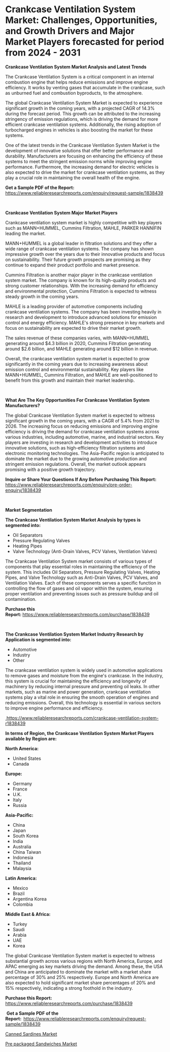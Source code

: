 <p><h1>Crankcase Ventilation System Market: Challenges, Opportunities, and Growth Drivers and Major Market Players forecasted for period from 2024 - 2031</h1></p><p><strong>Crankcase Ventilation System Market Analysis and Latest Trends</strong></p>
<p><p>The Crankcase Ventilation System is a critical component in an internal combustion engine that helps reduce emissions and improve engine efficiency. It works by venting gases that accumulate in the crankcase, such as unburned fuel and combustion byproducts, to the atmosphere.</p><p>The global Crankcase Ventilation System Market is expected to experience significant growth in the coming years, with a projected CAGR of 14.3% during the forecast period. This growth can be attributed to the increasing stringency of emission regulations, which is driving the demand for more efficient crankcase ventilation systems. Additionally, the rising adoption of turbocharged engines in vehicles is also boosting the market for these systems.</p><p>One of the latest trends in the Crankcase Ventilation System Market is the development of innovative solutions that offer better performance and durability. Manufacturers are focusing on enhancing the efficiency of these systems to meet the stringent emission norms while improving engine performance. Furthermore, the increasing demand for electric vehicles is also expected to drive the market for crankcase ventilation systems, as they play a crucial role in maintaining the overall health of the engine.</p></p>
<p><strong>Get a Sample PDF of the Report:&nbsp;</strong> <a href="https://www.reliableresearchreports.com/enquiry/request-sample/1838439">https://www.reliableresearchreports.com/enquiry/request-sample/1838439</a></p>
<p>&nbsp;</p>
<p><strong>Crankcase Ventilation System Major Market Players</strong></p>
<p><p>Crankcase ventilation system market is highly competitive with key players such as MANN+HUMMEL, Cummins Filtration, MAHLE, PARKER HANNIFIN leading the market. </p><p>MANN+HUMMEL is a global leader in filtration solutions and they offer a wide range of crankcase ventilation systems. The company has shown impressive growth over the years due to their innovative products and focus on sustainability. Their future growth prospects are promising as they continue to expand their product portfolio and market presence.</p><p>Cummins Filtration is another major player in the crankcase ventilation system market. The company is known for its high-quality products and strong customer relationships. With the increasing demand for efficiency and environmental protection, Cummins Filtration is expected to witness steady growth in the coming years.</p><p>MAHLE is a leading provider of automotive components including crankcase ventilation systems. The company has been investing heavily in research and development to introduce advanced solutions for emission control and energy efficiency. MAHLE's strong presence in key markets and focus on sustainability are expected to drive their market growth.</p><p>The sales revenue of these companies varies, with MANN+HUMMEL generating around $4.3 billion in 2020, Cummins Filtration generating around $2.6 billion, and MAHLE generating around $12 billion in revenue.</p><p>Overall, the crankcase ventilation system market is expected to grow significantly in the coming years due to increasing awareness about emission control and environmental sustainability. Key players like MANN+HUMMEL, Cummins Filtration, and MAHLE are well-positioned to benefit from this growth and maintain their market leadership.</p></p>
<p>&nbsp;</p>
<p><strong>What Are The Key Opportunities For Crankcase Ventilation System Manufacturers?</strong></p>
<p><p>The global Crankcase Ventilation System market is expected to witness significant growth in the coming years, with a CAGR of 5.4% from 2021 to 2026. The increasing focus on reducing emissions and improving engine efficiency is driving the demand for crankcase ventilation systems across various industries, including automotive, marine, and industrial sectors. Key players are investing in research and development activities to introduce innovative solutions, such as high-efficiency filtration systems and electronic monitoring technologies. The Asia-Pacific region is anticipated to dominate the market due to the growing automotive production and stringent emission regulations. Overall, the market outlook appears promising with a positive growth trajectory.</p></p>
<p><strong>Inquire or Share Your Questions If Any Before Purchasing This Report:</strong> <a href="https://www.reliableresearchreports.com/enquiry/pre-order-enquiry/1838439">https://www.reliableresearchreports.com/enquiry/pre-order-enquiry/1838439</a></p>
<p>&nbsp;</p>
<p><strong>Market Segmentation</strong></p>
<p><strong>The Crankcase Ventilation System Market Analysis by types is segmented into:</strong></p>
<p><ul><li>Oil Separators</li><li>Pressure Regulating Valves</li><li>Heating Pipes</li><li>Valve Technology (Anti-Drain Valves, PCV Valves, Ventilation Valves)</li></ul></p>
<p><p>The Crankcase Ventilation System market consists of various types of components that play essential roles in maintaining the efficiency of the system. This includes Oil Separators, Pressure Regulating Valves, Heating Pipes, and Valve Technology such as Anti-Drain Valves, PCV Valves, and Ventilation Valves. Each of these components serves a specific function in controlling the flow of gases and oil vapor within the system, ensuring proper ventilation and preventing issues such as pressure buildup and oil contamination.</p></p>
<p><strong>Purchase this Report:&nbsp;</strong><a href="https://www.reliableresearchreports.com/purchase/1838439">https://www.reliableresearchreports.com/purchase/1838439</a></p>
<p>&nbsp;</p>
<p><strong>The Crankcase Ventilation System Market Industry Research by Application is segmented into:</strong></p>
<p><ul><li>Automotive</li><li>Industry</li><li>Other</li></ul></p>
<p><p>The crankcase ventilation system is widely used in automotive applications to remove gases and moisture from the engine's crankcase. In the industry, this system is crucial for maintaining the efficiency and longevity of machinery by reducing internal pressure and preventing oil leaks. In other markets, such as marine and power generation, crankcase ventilation systems play a vital role in ensuring the smooth operation of engines and reducing emissions. Overall, this technology is essential in various sectors to improve engine performance and efficiency.</p></p>
<p><a href="https://www.reliableresearchreports.com/crankcase-ventilation-system-r1838439">&nbsp;https://www.reliableresearchreports.com/crankcase-ventilation-system-r1838439</a></p>
<p><strong>In terms of Region, the Crankcase Ventilation System Market Players available by Region are:</strong></p>
<p>
    <p> <strong> North America: </strong>
        <ul>
            <li>United States</li>
            <li>Canada</li>
        </ul>
        </p> 
    <p> <strong> Europe: </strong>
        <ul>
            <li>Germany</li>
            <li>France</li>
            <li>U.K.</li>
            <li>Italy</li>
            <li>Russia</li>
        </ul>
        </p> 
    <p> <strong> Asia-Pacific: </strong>
        <ul>
            <li>China</li>
            <li>Japan</li>
            <li>South Korea</li>
            <li>India</li>
            <li>Australia</li>
            <li>China Taiwan</li>
            <li>Indonesia</li>
            <li>Thailand</li>
            <li>Malaysia</li>
        </ul>
        </p> 
    <p> <strong> Latin America: </strong>
        <ul>
            <li>Mexico</li>
            <li>Brazil</li>
            <li>Argentina Korea</li>
            <li>Colombia</li>
        </ul>
        </p> 
    <p> <strong> Middle East & Africa: </strong>
        <ul>
            <li>Turkey</li>
            <li>Saudi</li>
            <li>Arabia</li>
            <li>UAE</li>
            <li>Korea</li>
        </ul>
    </p>
    </p>
<p><p>The global Crankcase Ventilation System market is expected to witness substantial growth across various regions with North America, Europe, and APAC emerging as key markets driving the demand. Among these, the USA and China are anticipated to dominate the market with a market share percentage of 30% and 25% respectively. Europe and North America are also expected to hold significant market share percentages of 20% and 15% respectively, indicating a strong foothold in the industry.</p></p>
<p><strong>Purchase this Report: </strong><a href="https://www.reliableresearchreports.com/purchase/1838439">https://www.reliableresearchreports.com/purchase/1838439</a></p>
<p>&nbsp;<strong>Get a Sample PDF of the Report:&nbsp;&nbsp;</strong><a href="https://www.reliableresearchreports.com/enquiry/request-sample/1838439">https://www.reliableresearchreports.com/enquiry/request-sample/1838439</a></p>
<p><strong></strong></p>
<p><p><a href="https://github.com/brentleyjimmiealvaradoz4l1rea/Market-Research-Report-List-3/blob/main/canned-sardines-market.md">Canned Sardines Market</a></p><p><a href="https://github.com/Angelnienowdseej3e45z3p8c/Market-Research-Report-List-3/blob/main/pre-packaged-sandwiches-market.md">Pre packaged Sandwiches Market</a></p></p>